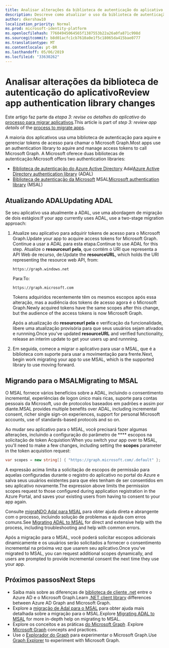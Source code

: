 ```yaml
---
title: Analisar alterações da biblioteca de autenticação do aplicativo
description: Descreve como atualizar o uso da biblioteca de autenticação para migrar um aplicativo dos aplicativos de API do Azure Active Directory (Azure AD) para a API do Microsoft Graph.
author: dkershaw10
localization_priority: Normal
ms.prod: microsoft-identity-platform
ms.openlocfilehash: 77604945064565f1387553b22a26a0fa871c998d
ms.sourcegitcommit: b8d01acfc1cb7610a0e1f5c18065da415bae0777
ms.translationtype: MT
ms.contentlocale: pt-BR
ms.lasthandoff: 05/06/2019
ms.locfileid: "33630262"
---
```

# <a name="review-app-authentication-library-changes"></a><span data-ttu-id="83af7-103">Analisar alterações da biblioteca de autenticação do aplicativo</span><span class="sxs-lookup"><span data-stu-id="83af7-103">Review app authentication library changes</span></span>

<span data-ttu-id="83af7-104">Este artigo faz parte da *etapa 3: revise os detalhes do aplicativo* do [processo para migrar aplicativos](migrate-azure-ad-graph-planning-checklist.md).</span><span class="sxs-lookup"><span data-stu-id="83af7-104">This article is part of *step 3: review app details* of the [process to migrate apps](migrate-azure-ad-graph-planning-checklist.md).</span></span>

<span data-ttu-id="83af7-105">A maioria dos aplicativos usa uma biblioteca de autenticação para aquire e gerenciar tokens de acesso para chamar o Microsoft Graph.</span><span class="sxs-lookup"><span data-stu-id="83af7-105">Most apps use an authentication library to aquire and manage access tokens to call Microsoft Graph.</span></span>  <span data-ttu-id="83af7-106">A Microsoft oferece duas bibliotecas de autenticação:</span><span class="sxs-lookup"><span data-stu-id="83af7-106">Microsoft offers two authentication libraries:</span></span>

- <span data-ttu-id="83af7-107">[Biblioteca de autenticação do Azure Active Directory](https://docs.microsoft.com/azure/active-directory/develop/active-directory-authentication-libraries) Adal</span><span class="sxs-lookup"><span data-stu-id="83af7-107">[Azure Active Directory authentication library](https://docs.microsoft.com/azure/active-directory/develop/active-directory-authentication-libraries) (ADAL)</span></span>
- <span data-ttu-id="83af7-108">[Biblioteca de autenticação da Microsoft](https://docs.microsoft.com/azure/active-directory/develop/reference-v2-libraries) MSAL</span><span class="sxs-lookup"><span data-stu-id="83af7-108">[Microsoft authentication library](https://docs.microsoft.com/azure/active-directory/develop/reference-v2-libraries) (MSAL)</span></span>

## <a name="updating-adal"></a><span data-ttu-id="83af7-109">Atualizando ADAL</span><span class="sxs-lookup"><span data-stu-id="83af7-109">Updating ADAL</span></span>

<span data-ttu-id="83af7-110">Se seu aplicativo usa atualmente a ADAL, use uma abordagem de migração de dois estágios:</span><span class="sxs-lookup"><span data-stu-id="83af7-110">If your app currently uses ADAL, use a two-stage migration approach:</span></span>

1. <span data-ttu-id="83af7-111">Atualize seu aplicativo para adquirir tokens de acesso para o Microsoft Graph.</span><span class="sxs-lookup"><span data-stu-id="83af7-111">Update your app to acquire access tokens for Microsoft Graph.</span></span> <span data-ttu-id="83af7-112">Continue a usar a ADAL para esta etapa.</span><span class="sxs-lookup"><span data-stu-id="83af7-112">Continue to use ADAL for this step.</span></span> <span data-ttu-id="83af7-113">Atualize o **resourceurl pela**, que contém o URI que representa a API Web de recurso, de:</span><span class="sxs-lookup"><span data-stu-id="83af7-113">Update the **resourceURL**, which holds the URI representing the resource web API, from:</span></span>

    `https://graph.windows.net`  

    <span data-ttu-id="83af7-114">Para:</span><span class="sxs-lookup"><span data-stu-id="83af7-114">To:</span></span>  

    `https://graph.microsoft.com`

    <span data-ttu-id="83af7-115">Tokens adquiridos recentemente têm os mesmos escopos após essa alteração, mas a audiência dos tokens de acesso agora é o Microsoft Graph.</span><span class="sxs-lookup"><span data-stu-id="83af7-115">Newly acquired tokens have the same scopes after this change, but the audience of the access tokens is now Microsoft Graph.</span></span>  

    <span data-ttu-id="83af7-116">Após a atualização do **resourceurl pela** e verificação da funcionalidade, libere uma atualização provisória para que seus usuários sejam ativados e runnning.</span><span class="sxs-lookup"><span data-stu-id="83af7-116">Once you've updated **resourceURL** and verified functionality, release an interim update to get your users up and runnning.</span></span>

1.  <span data-ttu-id="83af7-117">Em seguida, comece a migrar o aplicativo para usar o MSAL, que é a biblioteca com suporte para usar a movimentação para frente.</span><span class="sxs-lookup"><span data-stu-id="83af7-117">Next, begin work migrating your app to use MSAL, which is the supported library to use moving forward.</span></span>

## <a name="migrating-to-msal"></a><span data-ttu-id="83af7-118">Migrando para o MSAL</span><span class="sxs-lookup"><span data-stu-id="83af7-118">Migrating to MSAL</span></span>

<span data-ttu-id="83af7-119">O MSAL fornece vários benefícios sobre a ADAL, incluindo o consentimento incremental, experiências de logon único mais ricas, suporte para contas pessoais da Microsoft, uso de protocolos baseados em padrões e assim por diante.</span><span class="sxs-lookup"><span data-stu-id="83af7-119">MSAL provides multiple benefits over ADAL, including incremental consent, richer single sign-on experiences, support for personal Microsoft accounts, use of standards-based protocols and so on.</span></span>  

<span data-ttu-id="83af7-120">Ao mudar seu aplicativo para o MSAL, você precisará fazer algumas alterações, incluindo a configuração do parâmetro de \*\*\*\* escopos na solicitação de token Acquistion:</span><span class="sxs-lookup"><span data-stu-id="83af7-120">When you switch your app over to MSAL, you'll need to make a few changes, including setting the **scopes** parameter in the token acquistion request:</span></span>

``` csharp
var scopes = new string[] { "https://graph.microsoft.com/.default" };
```

<span data-ttu-id="83af7-121">A expressão acima limita a solicitação de escopos de permissão para aquelas configuradas durante o registro do aplicativo no portal do Azure e salva seus usuários existentes para que eles tenham de ser consentidos em seu aplicativo novamente.</span><span class="sxs-lookup"><span data-stu-id="83af7-121">The expression above limits the permission scopes request to those configured during application registration in the Azure Portal, and saves your existing users from having to consent to your app again.</span></span>

<span data-ttu-id="83af7-122">Consulte [migraNDO Adal para MSAL](https://aka.ms/adal-net-to-msal-net) para obter ajuda direta e abrangente com o processo, incluindo solução de problemas e ajuda com erros comuns.</span><span class="sxs-lookup"><span data-stu-id="83af7-122">See [Migrating ADAL to MSAL](https://aka.ms/adal-net-to-msal-net) for direct and extensive help with the process, including troubleshooting and help with common errors.</span></span>

<span data-ttu-id="83af7-123">Após a migração para o MSAL, você poderá solicitar escopos adicionais dinamicamente e os usuários serão solicitados a fornecer o consentimento incremental na próxima vez que usarem seu aplicativo.</span><span class="sxs-lookup"><span data-stu-id="83af7-123">Once you've migrated to MSAL, you can request additional scopes dynamically, and users are prompted to provide incremental consent the next time they use your app.</span></span>

## <a name="next-steps"></a><span data-ttu-id="83af7-124">Próximos passos</span><span class="sxs-lookup"><span data-stu-id="83af7-124">Next Steps</span></span>

- <span data-ttu-id="83af7-125">Saiba mais sobre as diferenças de [biblioteca de cliente .net](migrate-azure-ad-graph-client-libraries.md) entre o Azure AD e o Microsoft Graph.</span><span class="sxs-lookup"><span data-stu-id="83af7-125">Learn [.NET client library](migrate-azure-ad-graph-client-libraries.md) differences between Azure AD Graph and Microsoft Graph.</span></span>
- <span data-ttu-id="83af7-126">Explore a [migração de Adal para o MSAL](https://aka.ms/adal-net-to-msal-net) para obter ajuda mais detalhada sobre a migração para o MSAL.</span><span class="sxs-lookup"><span data-stu-id="83af7-126">Explore [Migrating ADAL to MSAL](https://aka.ms/adal-net-to-msal-net) for more in-depth help on migrating to MSAL.</span></span>
- <span data-ttu-id="83af7-127">Explore os conceitos e as práticas [do Microsoft Graph](/graph/overview) .</span><span class="sxs-lookup"><span data-stu-id="83af7-127">Explore [Microsoft Graph](/graph/overview) concepts and practices.</span></span>
- <span data-ttu-id="83af7-128">Use o [Explorador do Graph](https://aka.ms/ge) para experimentar o Microsoft Graph.</span><span class="sxs-lookup"><span data-stu-id="83af7-128">Use [Graph Explorer](https://aka.ms/ge) to experiment with Microsoft Graph.</span></span>
